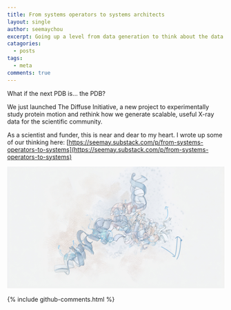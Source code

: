 ```yaml
---
title: From systems operators to systems architects
layout: single
author: seemaychou
excerpt: Going up a level from data generation to think about the data systems we design and embed
catagories:
  - posts
tags:
  - meta
comments: true
---
```

What if the next PDB is… the PDB?


We just launched The Diffuse Initiative, a new project to experimentally study protein motion and rethink how we generate scalable, useful X-ray data for the scientific community.


As a scientist and funder, this is near and dear to my heart. I wrote up some of our thinking here: [https://seemay.substack.com/p/from-systems-operators-to-systems](https://seemay.substack.com/p/from-systems-operators-to-systems)

![Protein in motion](/assets/images/posts/20250813_seemay_substack.png)


{% include github-comments.html %}